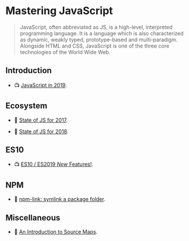 # Mastering JavaScript

> JavaScript, often abbreviated as JS, is a high-level, interpreted programming language. It is a language which is also characterized as dynamic, weakly typed, prototype-based and multi-paradigm. Alongside HTML and CSS, JavaScript is one of the three core technologies of the World Wide Web.

## Introduction

- 📺 [JavaScript in 2019](https://youtu.be/cS6Txwk8Q-Q).

## Ecosystem

- 📖 [State of JS for 2017](https://2017.stateofjs.com/2017/introduction).

- 📖 [State of JS for 2018](https://2018.stateofjs.com/introduction/).

## ES10

- 📺 [ES10 / ES2019 _New_ Features!](https://www.youtube.com/watch?v=eps-J_p4eQY).

## NPM

- 📖 [npm-link: symlink a package folder](https://docs.npmjs.com/cli/link.html).

## Miscellaneous

- 📖 [An Introduction to Source Maps](https://blog.teamtreehouse.com/introduction-source-maps).
